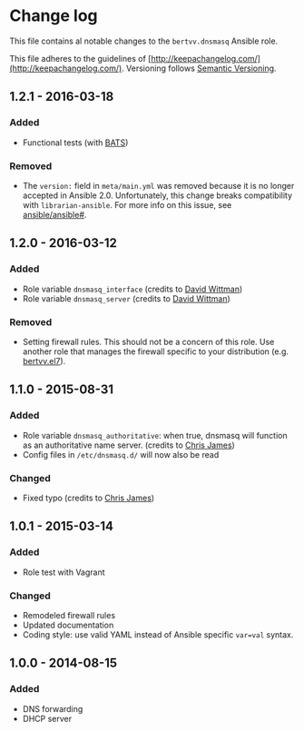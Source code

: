 # Change log

This file contains al notable changes to the `bertvv.dnsmasq` Ansible role.

This file adheres to the guidelines of [http://keepachangelog.com/](http://keepachangelog.com/). Versioning follows [Semantic Versioning](http://semver.org/).

## 1.2.1 - 2016-03-18

### Added

- Functional tests (with [BATS](https://github.com/sstephenson/bats))

### Removed

- The `version:` field in `meta/main.yml` was removed because it is no longer accepted in Ansible 2.0. Unfortunately, this change breaks compatibility with `librarian-ansible`. For more info on this issue, see [ansible/ansible#](https://github.com/ansible/ansible/issues/13496).

## 1.2.0 - 2016-03-12

### Added

- Role variable `dnsmasq_interface` (credits to [David Wittman](https://github.com/DavidWittman))
- Role variable `dnsmasq_server` (credits to [David Wittman](https://github.com/DavidWittman))

### Removed

- Setting firewall rules. This should not be a concern of this role. Use another role that manages the firewall specific to your distribution (e.g. [bertvv.el7](https://galaxy.ansible.com/bertvv/el7/)).

## 1.1.0 - 2015-08-31

### Added

- Role variable `dnsmasq_authoritative`: when true, dnsmasq will function as an authoritative name server. (credits to [Chris James](https://github.com/etcet))
- Config files in `/etc/dnsmasq.d/` will now also be read

### Changed

- Fixed typo (credits to [Chris James](https://github.com/etcet))

## 1.0.1 - 2015-03-14

### Added

- Role test with Vagrant

### Changed

- Remodeled firewall rules
- Updated documentation
- Coding style: use valid YAML instead of Ansible specific `var=val` syntax.

## 1.0.0 - 2014-08-15

### Added

- DNS forwarding
- DHCP server

